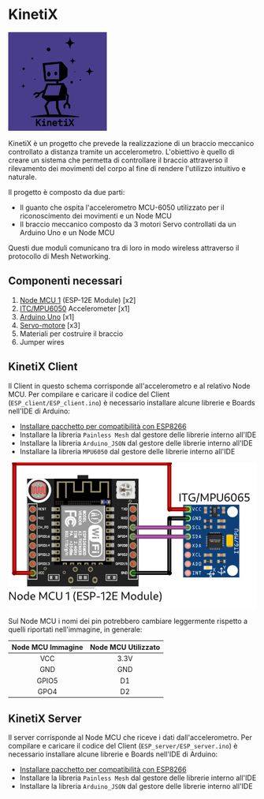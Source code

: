 # KinetiX
![logo](images/logo.png)

KinetiX è un progetto che prevede la realizzazione di un braccio meccanico controllato a distanza tramite un accelerometro. L'obiettivo è quello di creare un sistema che permetta di controllare il braccio attraverso il rilevamento dei movimenti del corpo al fine di rendere l'utilizzo intuitivo e naturale.

Il progetto è composto da due parti:
- Il guanto che ospita l'accelerometro MCU-6050 utilizzato per il riconoscimento dei movimenti e un Node MCU
- Il braccio meccanico composto da 3 motori Servo controllati da un Arduino Uno e un Node MCU

Questi due moduli comunicano tra di loro in modo wireless attraverso il protocollo di Mesh Networking.

## Componenti necessari
1. [Node MCU 1](https://www.amazon.it/Diymore-ESP8266-Sviluppo-Compatibile-Micropython/dp/B09Z6T2XS4) (ESP-12E Module) [x2]
2. [ITC/MPU6050](https://www.amazon.it/MPU-6050-MPU6050-accelerometro-giroscopio-Converter/dp/B07XRK5FHP) Accelerometer [x1]
3. [Arduino Uno](https://www.amazon.it/Elegoo-ATmega328P-ATMEGA16U2-Compatibile-Microcontrollore/dp/B01MRJR8UF) [x1]
4. [Servo-motore](https://www.amazon.it/HUAZIZ-Servomotore-Camminare-Elicottero-Aeroplano/dp/B09Z21J1JH) [x3]
5. Materiali per costruire il braccio
6. Jumper wires

## KinetiX Client
Il Client in questo schema corrisponde all'accelerometro e al relativo Node MCU.
Per compilare e caricare il codice del Client (`ESP_client/ESP_client.ino`) è necessario installare alcune librerie e Boards nell'IDE di Arduino:
- [Installare pacchetto per compatibilità con ESP8266](https://randomnerdtutorials.com/installing-esp8266-nodemcu-arduino-ide-2-0/)
- Installare la libreria `Painless Mesh` dal gestore delle librerie interno all'IDE
- Installare la libreria `Arduino_JSON` dal gestore delle librerie interno all'IDE
- Installare la libreria `MPU6050` dal gestore delle librerie interno all'IDE

![ESP_client_bb.png](images/ESP_client_bb.png)

Sul Node MCU i nomi dei pin potrebbero cambiare leggermente rispetto a quelli riportati nell'immagine, in generale:

| Node MCU Immagine | Node MCU Utilizzato |
|:-----------------:|:-------------------:|
|        VCC        |        3.3V         |
|        GND        |         GND         |
|       GPIO5       |         D1          |
|       GPO4        |         D2          |

## KinetiX Server
Il server corrisponde al Node MCU che riceve i dati dall'accelerometro.
Per compilare e caricare il codice del Client (`ESP_server/ESP_server.ino`) è necessario installare alcune librerie e Boards nell'IDE di Arduino:
- [Installare pacchetto per compatibilità con ESP8266](https://randomnerdtutorials.com/installing-esp8266-nodemcu-arduino-ide-2-0/)
- Installare la libreria `Painless Mesh` dal gestore delle librerie interno all'IDE
- Installare la libreria `Arduino_JSON` dal gestore delle librerie interno all'IDE
